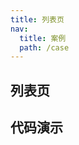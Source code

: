 ```yaml
---
title: 列表页
nav:
  title: 案例
  path: /case
---
```


## 列表页

## 代码演示

<code src="./__fixtures__/list-1.tsx"></code>
